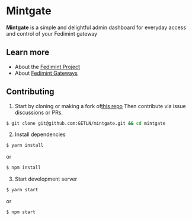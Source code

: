 # Mintgate

**Mintgate** is a simple and delightful admin dashboard for everyday access and control of your Fedimint gateway

## Learn more

- About the [Fedimint Project](https://fedimint.org/)
- About [Fedimint Gateways](https://github.com/fedimint/fedimint/blob/master/docs/gateway.md)

## Contributing
1. Start by cloning or making a fork of[this repo](https://github.com/GETLN/mintgate) Then contribute via issue discussions or PRs.
```bash
$ git clone git@github.com:GETLN/mintgate.git && cd mintgate
```
2. Install dependencies
```bash
$ yarn install
```
or
```bash
$ npm install
```
3. Start development server
```bash
$ yarn start
```
or
```bash
$ npm start
```
